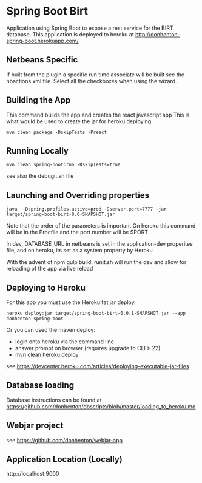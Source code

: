 # Spring Boot Birt

Application using Spring Boot to expose a rest service for the BIRT
database. This application is deployed to heroku at http://donhenton-spring-boot.herokuapp.com/

## Netbeans Specific

If built from the plugin a specific run time associate will be built see the 
nbactions.xml file. Select all the checkboxes when using the wizard.

## Building the App

This command builds the app and creates the react javascript app This is what
would be used to create the jar for heroku deploying

```
mvn clean package -DskipTests -Preact 
```


## Running Locally 

```
mvn clean spring-boot:run -DskipTests=true
```
see also the debugit.sh file

## Launching and Overriding properties

```
java  -Dspring.profiles.active=prod -Dserver.port=7777 -jar target/spring-boot-birt-0.0-SNAPSHOT.jar
```
Note that the order of the parameters is important
On heroku this command will be in the Procfile and the port number will be $PORT

In dev, DATABASE_URL in netbeans is set in the application-dev properites file,
and on heroku, its set as a system property by Heroku

With the advent of npm gulp build. runit.sh will run the dev and allow for 
reloading of the app via live reload

## Deploying to Heroku

For this app you must use the Heroku fat jar deploy. 

```
heroku deploy:jar target/spring-boot-birt-0.0.1-SNAPSHOT.jar --app donhenton-spring-boot
```

Or you can used the maven deploy:
* login onto heroku via the command line
* answer prompt on browser (requires upgrade to CLI > 22)
* mvn clean heroku:deploy


see https://devcenter.heroku.com/articles/deploying-executable-jar-files

## Database loading

Database instructions 
can be found at https://github.com/donhenton/dbscripts/blob/master/loading_to_heroku.md

## Webjar project

see https://github.com/donhenton/webjar-app


## Application Location (Locally)

http://localhost:9000
